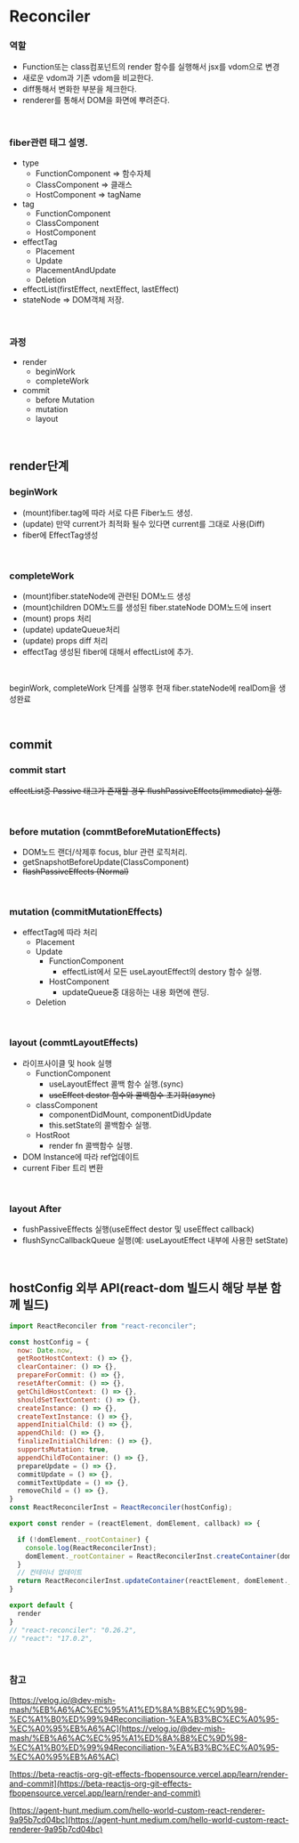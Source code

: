 # Reconciler

### 역할
- Function또는 class컴포넌트의 render 함수를 실행해서 jsx를 vdom으로 변경
- 새로운 vdom과 기존 vdom을 비교한다.
- diff통해서 변화한 부분을 체크한다.
- renderer를 통해서 DOM을 화면에 뿌려준다.

<br />

### fiber관련 태그 설명.

- type
    - FunctionComponent ⇒ 함수자체
    - ClassComponent ⇒ 클래스
    - HostComponent ⇒ tagName
- tag
    - FunctionComponent
    - ClassComponent
    - HostComponent
- effectTag
    - Placement
    - Update
    - PlacementAndUpdate
    - Deletion
- effectList(firstEffect, nextEffect, lastEffect)
- stateNode => DOM객체 저장.

<br />

### 과정

- render
    - beginWork
    - completeWork
- commit
    - before Mutation
    - mutation
    - layout

<br />

## render단계

### beginWork

- (mount)fiber.tag에 따라 서로 다른 Fiber노드 생성.
- (update) 만약 current가 최적화 될수 있다면 current를 그대로 사용(Diff)
- fiber에 EffectTag생성

<br />

### completeWork

- (mount)fiber.stateNode에 관련된 DOM노드 생성
- (mount)children DOM노드를 생성된 fiber.stateNode DOM노드에 insert
- (mount) props 처리
- (update) updateQueue처리
- (update) props diff 처리
- effectTag 생성된 fiber에 대해서 effectList에 추가.

<br />

beginWork, completeWork 단계를 실행후 현재 fiber.stateNode에 realDom을 생성완료

<br />

## commit

### commit start

~~effectList중 Passive 태그가 존재할 경우 flushPassiveEffects(Immediate) 실행.~~

<br />

### before mutation (commtBeforeMutationEffects)

- DOM노드 랜더/삭제후 focus, blur 관련 로직처리.
- getSnapshotBeforeUpdate(ClassComponent)
- ~~flashPassiveEffects (Normal)~~

<br />

### mutation (commitMutationEffects)

- effectTag에 따라 처리
    - Placement
    - Update
        - FunctionComponent
            - effectList에서 모든 useLayoutEffect의 destory 함수 실행.
        - HostComponent
            - updateQueue중 대응하는 내용 화면에 랜딩.
    - Deletion

<br />

### layout (commtLayoutEffects)

- 라이프사이클 및 hook 실행
    - FunctionComponent
        - useLayoutEffect 콜백 함수 실행.(sync)
        - ~~useEffect destor 함수와 콜백함수 초기화(async)~~
    - classComponent
        - componentDidMount, componentDidUpdate
        - this.setState의 콜백함수 실행.
    - HostRoot
        - render fn 콜백함수 실행.
- DOM Instance에 따라 ref업데이트
- current Fiber 트리 변환

<br />

### layout After

- fushPassiveEffects 실행(useEffect destor 및 useEffect callback)
- flushSyncCallbackQueue 실행(예: useLayoutEffect 내부에 사용한 setState)

<br />

## hostConfig 외부 API(react-dom 빌드시 해당 부분 함께 빌드)

```js
import ReactReconciler from "react-reconciler";

const hostConfig = {
  now: Date.now,
  getRootHostContext: () => {},
  clearContainer: () => {},
  prepareForCommit: () => {},
  resetAfterCommit: () => {},
  getChildHostContext: () => {},
  shouldSetTextContent: () => {},
  createInstance: () => {},
  createTextInstance: () => {},
  appendInitialChild: () => {},
  appendChild: () => {},
  finalizeInitialChildren: () => {},
  supportsMutation: true,
  appendChildToContainer: () => {},
  prepareUpdate = () => {},
  commitUpdate = () => {},
  commitTextUpdate = () => {},
  removeChild = () => {},
}
const ReactReconcilerInst = ReactReconciler(hostConfig);

export const render = (reactElement, domElement, callback) => {

  if (!domElement._rootContainer) {
    console.log(ReactReconcilerInst);
    domElement._rootContainer = ReactReconcilerInst.createContainer(domElement);
  }
  // 컨테이너 업데이트
  return ReactReconcilerInst.updateContainer(reactElement, domElement._rootContainer, null, callback);
}

export default {
  render
}
// "react-reconciler": "0.26.2",
// "react": "17.0.2",
```

<br />

### 참고

[https://velog.io/@dev-mish-mash/%EB%A6%AC%EC%95%A1%ED%8A%B8%EC%9D%98-%EC%A1%B0%ED%99%94Reconciliation-%EA%B3%BC%EC%A0%95-%EC%A0%95%EB%A6%AC](https://velog.io/@dev-mish-mash/%EB%A6%AC%EC%95%A1%ED%8A%B8%EC%9D%98-%EC%A1%B0%ED%99%94Reconciliation-%EA%B3%BC%EC%A0%95-%EC%A0%95%EB%A6%AC)

[https://beta-reactjs-org-git-effects-fbopensource.vercel.app/learn/render-and-commit](https://beta-reactjs-org-git-effects-fbopensource.vercel.app/learn/render-and-commit)

[https://agent-hunt.medium.com/hello-world-custom-react-renderer-9a95b7cd04bc](https://agent-hunt.medium.com/hello-world-custom-react-renderer-9a95b7cd04bc)
